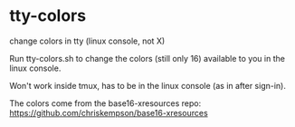 # tty-colors
change colors in tty (linux console, not X)

Run tty-colors.sh to change the colors (still only 16) available to you in the linux console.

Won't work inside tmux, has to be in the linux console (as in after sign-in).

The colors come from the base16-xresources repo: https://github.com/chriskempson/base16-xresources
